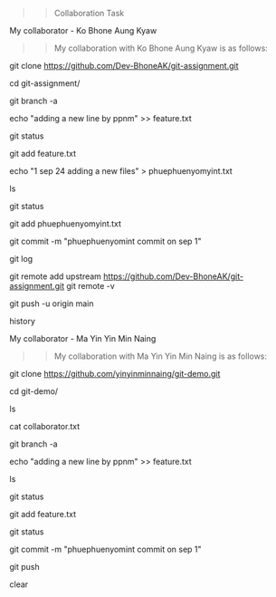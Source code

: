 >>Collaboration Task

My collaborator - Ko Bhone Aung Kyaw

>> My collaboration with Ko Bhone Aung Kyaw is as follows:

git clone https://github.com/Dev-BhoneAK/git-assignment.git 

cd git-assignment/ 

git branch -a 

echo "adding a new line by ppnm" >> feature.txt 

git status 

git add feature.txt

echo "1 sep 24 adding a new files" > phuephuenyomyint.txt 

ls 

git status

 git add phuephuenyomyint.txt 

git commit -m "phuephuenyomint commit on sep 1" 

git log 

git remote add upstream https://github.com/Dev-BhoneAK/git-assignment.git git remote -v 

git push -u origin main 

history

My collaborator - Ma Yin Yin Min Naing

>> My collaboration with Ma Yin Yin Min Naing is as follows:

git clone https://github.com/yinyinminnaing/git-demo.git

cd git-demo/

ls

cat collaborator.txt

git branch -a

echo "adding a new line by ppnm" >> feature.txt

ls

git status

git add feature.txt

git status

git commit -m "phuephuenyomint commit on sep 1"

git push

clear
